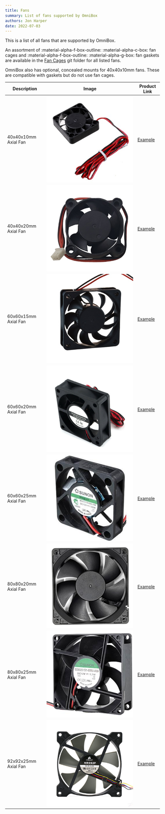 ```yaml
---
title: Fans
summary: List of fans supported by OmniBox
authors: Jon Harper
date: 2022-07-03
---
```


This is a list of all fans that are supported by OmniBox.

An assortment of :material-alpha-f-box-outline: :material-alpha-c-box: fan cages and :material-alpha-f-box-outline: :material-alpha-g-box: fan gaskets are available in the [Fan Cages][6] git folder for all listed fans.

OmniBox also has optional, concealed mounts for 40x40x10mm fans. These are compatible with gaskets but do not use fan cages.

| Description | Image | Product Link |
|---|---|---|
| 40x40x10mm Axial Fan | ![img](../img/parts/fan_4010.jpg) | [Example][1] |
| 40x40x20mm Axial Fan | ![img](../img/parts/fan_4020.jpg) | [Example][2] |
| 60x60x15mm Axial Fan | ![img](../img/parts/fan_6015.jpg) | [Example][3] |
| 60x60x20mm Axial Fan | ![img](../img/parts/fan_6020.jpg) | [Example][4] |
| 60x60x25mm Axial Fan | ![img](../img/parts/fan_6025.jpg) | [Example][7] |
| 80x80x20mm Axial Fan | ![img](../img/parts/fan_8020.jpg) | [Example][8] |
| 80x80x25mm Axial Fan | ![img](../img/parts/fan_8025.jpg) | [Example][5] |
| 92x92x25mm Axial Fan | ![img](../img/parts/fan_9225.jpg) | [Example][9] |

[1]: https://www.amazon.com/WINSINN-Ender-Upgrade-Bearing-CR-10S/dp/B08R9JRTCT/
[2]: https://www.amazon.com/Wathai-40x40x20mm-40mm-Burshless-Cooling/dp/B07PYWVPMY
[3]: https://www.amazon.com/Security-01-Bearing-Brushless-Cooling-AV-F6015MB/dp/B071G2T6DV 
[4]: https://www.amazon.com/Wathai-60mm-Cooling-Brushless-Cooler/dp/B07NRYLRDZ
[5]: https://www.amazon.com/Security-01-Bearing-Brushless-Cooling-AV-F8025MB/dp/B071WLX5JZ
[6]: https://github.com/jon-harper/OmniBox/Fan%20Cages
[7]: https://www.amazon.com/Wathai-60mm-25mm-Brushless-Cooling/dp/B07Q2JWNFX
[8]: https://www.amazon.com/GDSTIME-Brushless-Cooling-Sleeve-Bearing/dp/B07MDYBSGR
[9]: https://www.amazon.com/GDSTIME-90x90x25mm-Inches-Brushless-Cooling/dp/B07LFZKCC6